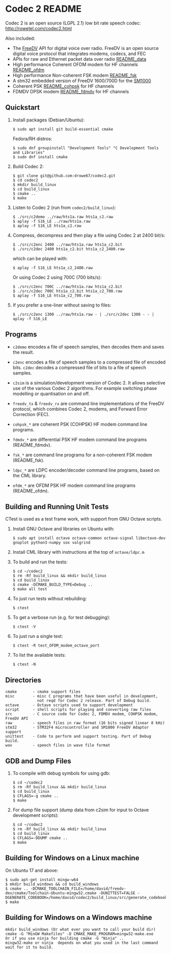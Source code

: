 # Codec 2 README

Codec 2 is an open source (LGPL 2.1) low bit rate speech codec: http://rowetel.com/codec2.html

Also included:

  + The [FreeDV](README_freedv.md) API for digital voice over radio. FreeDV is an open source digital voice protocol that integrates modems, codecs, and FEC
  + APIs for raw and Ethernet packet data over radio [README_data](README_data.md)
  + High performance Coherent OFDM modem for HF channels [README_ofdm](README_ofdm.md)
  + High performance Non-coherent FSK modem [README_fsk](README_fsk.md)
  + A stm32 embedded version of FreeDV 1600/700D for the [SM1000](stm32/README.md)
  + Coherent PSK [README_cohpsk](README_cohpsk.md) for HF channels
  + FDMDV DPSK modem [README_fdmdv](README_fdmdv.txt) for HF channels

## Quickstart

1. Install packages (Debian/Ubuntu):
   ```
   $ sudo apt install git build-essential cmake
   ```
   Fedora/RH distros:
   ```
   $ sudo dnf groupinstall "Development Tools" "C Development Tools and Libraries"
   $ sudo dnf install cmake
   ```
   
1. Build Codec 2:
   ```
   $ git clone git@github.com:drowe67/codec2.git
   $ cd codec2
   $ mkdir build_linux
   $ cd build_linux
   $ cmake ..
   $ make
   ```

1. Listen to Codec 2 (run from ```codec2/build_linux```):
   ```
   $ ./src/c2demo ../raw/hts1a.raw hts1a_c2.raw
   $ aplay -f S16_LE ../raw/hts1a.raw
   $ aplay -f S16_LE hts1a_c2.raw
   ```
1. Compress, decompress and then play a file using Codec 2 at 2400 bit/s:
   ```
   $ ./src/c2enc 2400 ../raw/hts1a.raw hts1a_c2.bit
   $ ./src/c2dec 2400 hts1a_c2.bit hts1a_c2_2400.raw 
   ```
   which can be played with:
   ```
   $ aplay -f S16_LE hts1a_c2_2400.raw
   ```
   Or using Codec 2 using 700C (700 bits/s):
   ```
   $ ./src/c2enc 700C ../raw/hts1a.raw hts1a_c2.bit
   $ ./src/c2dec 700C hts1a_c2.bit hts1a_c2_700.raw
   $ aplay -f S16_LE hts1a_c2_700.raw
   ```
1. If you prefer a one-liner without saving to files:
   ```
   $ ./src/c2enc 1300 ../raw/hts1a.raw - | ./src/c2dec 1300 - - | aplay -f S16_LE
   ```
   
## Programs

+ ```c2demo``` encodes a file of speech samples, then decodes them and saves the result.

+ ```c2enc``` encodes a file of speech samples to a compressed file of encoded bits.  ```c2dec``` decodes a compressed file of bits to a file of speech samples.

+ ```c2sim``` is a simulation/development version of Codec 2.  It allows selective use of the various Codec 2 algorithms.  For example switching phase modelling or quantisation on and off.

+ ```freedv_tx``` & ```freedv_rx``` are command line implementations of the FreeDV protocol, which combines Codec 2, modems, and Forward Error Correction (FEC).
  
+ ```cohpsk_*``` are coherent PSK (COHPSK) HF modem command line programs.

+ ```fdmdv_*``` are differential PSK HF modem command line programs (README_fdmdv).

+ ```fsk_*``` are command line programs for a non-coherent FSK modem (README_fsk).

+ ```ldpc_*``` are LDPC encoder/decoder command line programs, based on the CML library.

+ ```ofdm_*``` are OFDM PSK HF modem command line programs (README_ofdm).

## Building and Running Unit Tests

CTest is used as a test frame work, with support from GNU Octave scripts.

1. Install GNU Octave and libraries on Ubuntu with:
   ```
   $ sudo apt install octave octave-common octave-signal liboctave-dev gnuplot python3-numpy sox valgrind
   ```
1. Install CML library with instructions at the top of ```octave/ldpc.m```

1. To build and run the tests:
   ```
   $ cd ~/codec2
   $ rm -Rf build_linux && mkdir build_linux
   $ cd build_linux
   $ cmake -DCMAKE_BUILD_TYPE=Debug ..
   $ make all test
   ```

1. To just run tests without rebuilding:
   ```
   $ ctest
   ```

1. To get a verbose run (e.g. for test debugging):
   ```
   $ ctest -V
   ```

1. To just run a single test:
   ```
   $ ctest -R test_OFDM_modem_octave_port
   ```

1. To list the available tests:
   ```
   $ ctest -N
   ```

## Directories
```
cmake       - cmake support files
misc        - misc C programs that have been useful in development,
              not reqd for Codec 2 release. Part of Debug build.
octave      - Octave scripts used to support development
script      - shell scripts for playing and converting raw files
src         - C source code for Codec 2, FDMDV modem, COHPSK modem, FreeDV API
raw         - speech files in raw format (16 bits signed linear 8 kHz)
stm32       - STM32F4 microcontroller and SM1000 FreeDV Adaptor support
unittest    - Code to perform and support testing. Part of Debug build.
wav         - speech files in wave file format
```
## GDB and Dump Files

1. To compile with debug symbols for using gdb:
   ```
   $ cd ~/codec2
   $ rm -Rf build_linux && mkdir build_linux
   $ cd build_linux
   $ CFLAGS=-g cmake ..
   $ make
   ```

1. For dump file support (dump data from c2sim for input to Octave development scripts):
   ```
   $ cd ~/codec2
   $ rm -Rf build_linux && mkdir build_linux
   $ cd build_linux
   $ CFLAGS=-DDUMP cmake ..
   $ make
   ```

## Building for Windows on a Linux machine

On Ubuntu 17 and above:
   ```
   $ sudo apt-get install mingw-w64
   $ mkdir build_windows && cd build_windows
   $ cmake .. -DCMAKE_TOOLCHAIN_FILE=/home/david/freedv-dev/cmake/Toolchain-Ubuntu-mingw32.cmake -DUNITTEST=FALSE -DGENERATE_CODEBOOK=/home/david/codec2/build_linux/src/generate_codebook 
   $ make
   ```
   
## Building for Windows on a Windows machine

 ```
 mkdir build_windows (Or what ever you want to call your build dir)
 cmake -G "MinGW Makefiles" -D CMAKE_MAKE_PROGRAM=mingw32-make.exe
 Or if you use ninja for building cmake -G "Ninja" ..
 mingw32-make or ninja  depends on what you used in the last command
 wait for it to build.
 ```

